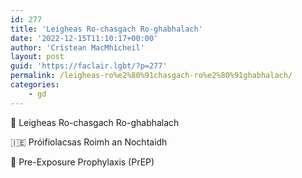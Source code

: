 ```yaml
---
id: 277
title: 'Leigheas Ro-chasgach Ro-ghabhalach'
date: '2022-12-15T11:10:17+00:00'
author: 'Crìstean MacMhìcheil'
layout: post
guid: 'https://faclair.lgbt/?p=277'
permalink: /leigheas-ro%e2%80%91chasgach-ro%e2%80%91ghabhalach/
categories:
    - gd
---
```


&#x1f3f4;&#xe0067;&#xe0062;&#xe0073;&#xe0063;&#xe0074;&#xe007f; Leigheas Ro-chasgach Ro-ghabhalach

&#x1f1ee;&#x1f1ea; Próifiolacsas Roimh an Nochtaidh

&#x1f3f4;&#xe0067;&#xe0062;&#xe0065;&#xe006e;&#xe0067;&#xe007f; Pre-Exposure Prophylaxis (PrEP)